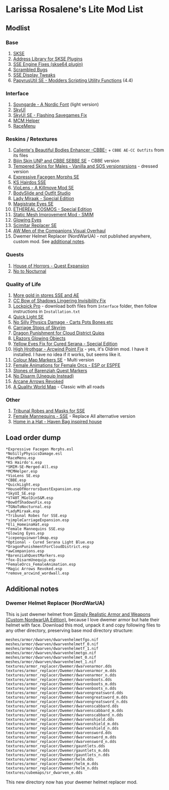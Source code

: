 # Larissa Rosalene's Lite Mod List

## Modlist

### Base

1. [SKSE](https://skse.silverlock.org/)
2. [Address Library for SKSE Plugins](https://www.nexusmods.com/skyrimspecialedition/mods/32444)
3. [SSE Engine Fixes (skse64 plugin)](https://www.nexusmods.com/skyrimspecialedition/mods/17230/)
4. [Scrambled Bugs](https://www.nexusmods.com/skyrimspecialedition/mods/43532)
5. [SSE Display Tweaks](https://www.nexusmods.com/skyrimspecialedition/mods/34705)
6. [PapyrusUtil SE - Modders Scripting Utility Functions](https://www.nexusmods.com/skyrimspecialedition/mods/13048/) (4.4)

### Interface

1. [Sovngarde - A Nordic Font](https://www.nexusmods.com/skyrimspecialedition/mods/386) (light version)
2. [SkyUI](https://www.nexusmods.com/skyrimspecialedition/mods/12604)
3. [SkyUI SE - Flashing Savegames Fix](https://www.nexusmods.com/skyrimspecialedition/mods/20406)
4. [MCM Helper](https://www.nexusmods.com/skyrimspecialedition/mods/53000)
5. [RaceMenu](https://www.nexusmods.com/skyrimspecialedition/mods/19080)

### Reskins / Retextures

1. [Caliente's Beautiful Bodies Enhancer -CBBE-](https://www.nexusmods.com/skyrimspecialedition/mods/198) + `CBBE AE-CC Outfits` from its files
2. [Bijin Skin UNP and CBBE SEBBE SE](https://www.nexusmods.com/skyrimspecialedition/mods/20078) - CBBE version
3. [Tempered Skins for Males - Vanilla and SOS versionsrsions](https://www.nexusmods.com/skyrimspecialedition/mods/7902) - dressed version
4. [Expressive Facegen Morphs SE](https://www.nexusmods.com/skyrimspecialedition/mods/35785/)
5. [KS Hairdos SSE](https://www.nexusmods.com/skyrimspecialedition/mods/6817)
6. [VioLens - A Killmove Mod SE](https://www.nexusmods.com/skyrimspecialedition/mods/668)
7. [BodySlide and Outfit Studio](https://www.nexusmods.com/skyrimspecialedition/mods/201)
8. [Lady Miraak - Special Edition](https://www.nexusmods.com/skyrimspecialedition/mods/6835)
9. [Magistrate Eyes SE](https://www.nexusmods.com/skyrimspecialedition/mods/23874)
10. [ETHEREAL COSMOS - Special Edition](https://www.nexusmods.com/skyrimspecialedition/mods/5728)
11. [Static Mesh Improvement Mod - SMIM](https://www.nexusmods.com/skyrim/mods/8655/)
12. [Glowing Eyes](https://www.nexusmods.com/skyrimspecialedition/mods/45348)
13. [Scimitar Replacer SE](https://www.nexusmods.com/skyrimspecialedition/mods/28483)
14. [AW Men of the Companions Visual Overhaul](https://www.nexusmods.com/skyrimspecialedition/mods/49778)
15. Dwemer Helmet Replacer (NordWarUA) - not published anywhere, custom mod. See [additional notes](#additional-notes).

### Quests

1. [House of Horrors - Quest Expansion](https://www.nexusmods.com/skyrimspecialedition/mods/57285)
2. [No to Nocturnal](https://www.nexusmods.com/skyrimspecialedition/mods/10433)

### Quality of Life

1. [More gold in stores SSE and AE](https://www.nexusmods.com/skyrimspecialedition/mods/49001/)
2. [CC Bow of Shadows Lingering Invisibility Fix](https://www.nexusmods.com/skyrimspecialedition/mods/60111)
3. [Lockpick Pro](https://github.com/KenneyNL/Skyrim-Mods/tree/main/Lockpick%20Pro%20(Special%20edition)/Files) - download both files from `Interface` folder, then follow instructions in `Installation.txt`
4. [Quick Light SE](https://www.nexusmods.com/skyrimspecialedition/mods/12633)
5. [No Silly Physics Damage - Carts Pots Bones etc](https://www.nexusmods.com/skyrimspecialedition/mods/36132/)
6. [Carriage Stops of Skyrim](https://www.nexusmods.com/skyrimspecialedition/mods/10434)
7. [Dragon Punishment for Cloud District Quips](https://www.nexusmods.com/skyrim/mods/69069)
8. [LRazors Glowing Objects](https://www.nexusmods.com/skyrimspecialedition/mods/35010)
9. [Yellow Eyes Fix for Cured Serana - Special Edition](https://www.nexusmods.com/skyrimspecialedition/mods/52722)
10. [High Hrothgar - Arcwind Point Fix](https://www.nexusmods.com/skyrim/mods/50101/) - yes, it's Oldrim mod. I have it installed. I have no idea if it works, but seems like it.
11. [Colour Map Markers SE](https://www.nexusmods.com/skyrimspecialedition/mods/5126) - Multi version
12. [Female Animations for Female Orcs - ESP or ESPFE](https://www.nexusmods.com/skyrimspecialedition/mods/90586)
13. [Stones of Barenziah Quest Markers](https://www.nexusmods.com/skyrimspecialedition/mods/684)
14. [No Disarm (Unequip Instead)](https://www.nexusmods.com/skyrimspecialedition/mods/27188/)
15. [Arcane Arrows Revoked](https://www.nexusmods.com/skyrimspecialedition/mods/105068/)
16. [A Quality World Map](https://www.nexusmods.com/skyrimspecialedition/mods/5804) - Classic with all roads

### Other

1. [Tribunal Robes and Masks for SSE](https://www.nexusmods.com/skyrimspecialedition/mods/4937)
2. [Female Mannequins - SSE](https://www.nexusmods.com/skyrimspecialedition/mods/12869) - Replace All alternative version
3. [Home in a Hat - Haven Bag inspired house](https://www.nexusmods.com/skyrimspecialedition/mods/81722)

## Load order dump

```
*Expressive Facegen Morphs.esl
*NoSillyPhysicsDamage.esl
*RaceMenu.esp
*KS Hairdo's.esp
*SMIM-SE-Merged-All.esp
*MCMHelper.esp
*VioLens SE.esp
*CBBE.esp
*QuickLight.esp
*HouseOfHorrorsQuestExpansion.esp
*SkyUI_SE.esp
*V740T_MGolDinS&M.esp
*BowOfShadowsFix.esp
*TGNoToNocturnal.esp
*LadyMiraak.esp
*Tribunal Robes for SSE.esp
*simpleCarriageExpansion.esp
*Eli_HomeinaHat.esp
*Female Mannequins SSE.esp
*Glowing Eyes.esp
*icepenguinworldmap.esp
*Optional - Cured Serana Light Blue.esp
*DragonPunishmentForCloudDistrict.esp
*awCompanions.esp
*BarenziahQuestMarkers.esp
*fox-DisarmUnequip.esp
*FemaleOrcs_FemaleAnimation.esp
*Magic Arrows Revoked.esp
*remove_arcwind_wordwall.esp
```

## Additional notes

### Dwemer Helmet Replacer (NordWarUA)

This is just dwemer helmet from [Simply Realistic Armor and Weapons (Custom NordwarUA Edition)](https://www.nexusmods.com/skyrimspecialedition/mods/47184), because I love dwemer armor but hate their helmet with face. Download this mod, unpack it and copy following files to any other directory, preserving base mod directory structure:

```
meshes/armor/dwarven/dwarvenhelmetfgo.nif
meshes/armor/dwarven/dwarvenhelmetf_0.nif
meshes/armor/dwarven/dwarvenhelmetf_1.nif
meshes/armor/dwarven/dwarvenhelmetgo.nif
meshes/armor/dwarven/dwarvenhelmet_0.nif
meshes/armor/dwarven/dwarvenhelmet_1.nif
textures/armor_replacer/Dwemer/dwarvenarmor.dds
textures/armor_replacer/Dwemer/dwarvenarmor_m.dds
textures/armor_replacer/Dwemer/dwarvenarmor_n.dds
textures/armor_replacer/Dwemer/dwarvenboots.dds
textures/armor_replacer/Dwemer/dwarvenboots_m.dds
textures/armor_replacer/Dwemer/dwarvenboots_n.dds
textures/armor_replacer/Dwemer/dwarvengreatsword.dds
textures/armor_replacer/Dwemer/dwarvengreatsword_m.dds
textures/armor_replacer/Dwemer/dwarvengreatsword_n.dds
textures/armor_replacer/Dwemer/dwarvenscabbard.dds
textures/armor_replacer/Dwemer/dwarvenscabbard_m.dds
textures/armor_replacer/Dwemer/dwarvenscabbard_n.dds
textures/armor_replacer/Dwemer/dwarvenshield.dds
textures/armor_replacer/Dwemer/dwarvenshield_m.dds
textures/armor_replacer/Dwemer/dwarvenshield_n.dds
textures/armor_replacer/Dwemer/dwarvensword.dds
textures/armor_replacer/Dwemer/dwarvensword_m.dds
textures/armor_replacer/Dwemer/dwarvensword_n.dds
textures/armor_replacer/Dwemer/gauntlets.dds
textures/armor_replacer/Dwemer/gauntlets_m.dds
textures/armor_replacer/Dwemer/gauntlets_n.dds
textures/armor_replacer/Dwemer/helm.dds
textures/armor_replacer/Dwemer/helm_m.dds
textures/armor_replacer/Dwemer/helm_n.dds
textures/cubemaps/sr_dwarven_e.dds
```

This new directory now has your dwemer helmet replacer mod.
